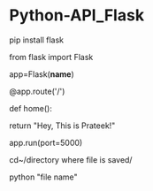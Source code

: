 # Python-API_Flask

pip install flask

from flask import Flask 

app=Flask(__name__)

@app.route('/')

def home():

   return "Hey, This is Prateek!"

app.run(port=5000)

cd~/directory where file is saved/

python "file name"
